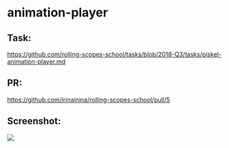 # animation-player

## Task: 
https://github.com/rolling-scopes-school/tasks/blob/2018-Q3/tasks/piskel-animation-player.md

## PR:
https://github.com/irinainina/rolling-scopes-school/pull/5

## Screenshot:

 ![](https://s8.hostingkartinok.com/uploads/images/2019/06/ecfedff6c96d019f309f62bbea97236f.png) 
